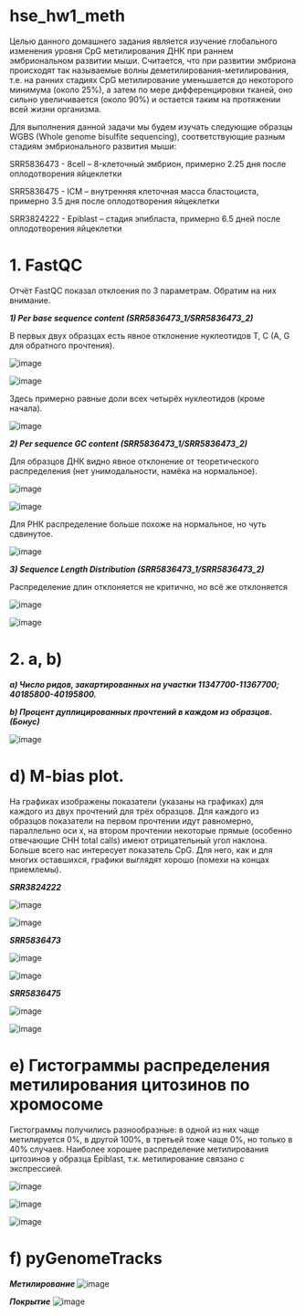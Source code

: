 # hse_hw1_meth

Целью данного домашнего задания является изучение глобального изменения уровня CpG метилирования ДНК при раннем эмбриональном развитии мыши. Считается, что при развитии эмбриона происходят так называемые волны деметилирования-метилирования, т.е. на ранних стадиях CpG метилирование уменьшается до некоторого минимума (около 25%), а затем по мере дифференцировки тканей, оно сильно увеличивается (около 90%) и остается таким на протяжении всей жизни организма.


Для выполнения данной задачи мы будем изучать следующие образцы WGBS (Whole genome bisulfite sequencing), соответствующие разным стадиям эмбрионального развития мыши:

SRR5836473 - 8cell – 8-клеточный эмбрион, примерно 2.25 дня после оплодотворения яйцеклетки

SRR5836475 - ICM – внутренняя клеточная масса бластоциста, примерно 3.5 дня после оплодотворения яйцеклетки

SRR3824222 - Epiblast – стадия эпибласта, примерно 6.5 дней после оплодотворения яйцеклетки

# 1. FastQC

Отчёт FastQC показал отклоения по 3 параметрам. Обратим на них внимание.

***1) Per base sequence content (SRR5836473_1/SRR5836473_2)***

В первых двух образцах есть явное отклонение нуклеотидов T, C (A, G для обратного прочтения).

![image](https://user-images.githubusercontent.com/93263861/154757782-2d4bb201-cee8-4511-9d2b-2953fd0249f5.png)

![image](https://user-images.githubusercontent.com/93263861/154758487-5c20cb7e-1a7a-4c16-aba7-e10c6e200aff.png)

Здесь примерно равные доли всех четырёх нуклеотидов (кроме начала).

![image](https://user-images.githubusercontent.com/93263861/154759097-1d1cf305-23f7-4076-8d09-55bcd19cd97a.png)



***2) Per sequence GC content (SRR5836473_1/SRR5836473_2)***

Для образцов ДНК видно явное отклонение от теоретического распределения (нет унимодальности, намёка на нормальное).

![image](https://user-images.githubusercontent.com/93263861/154757824-6052d54c-ded1-45b6-ad94-931b195e7abe.png)

![image](https://user-images.githubusercontent.com/93263861/154758520-e39579a2-d2e7-4539-b4c8-31102954c91c.png)

Для РНК распределение больше похоже на нормальное, но чуть сдвинутое.

![image](https://user-images.githubusercontent.com/93263861/154759151-94a7bce2-679d-4395-8aad-af45015049a3.png)



***3) Sequence Length Distribution (SRR5836473_1/SRR5836473_2)***

Распределение длин отклоняется не критично, но всё же отклоняется

![image](https://user-images.githubusercontent.com/93263861/154757906-f76b23b8-7075-4521-a2c3-6876f8d493f4.png)

![image](https://user-images.githubusercontent.com/93263861/154758554-28b577db-15bf-46f6-81eb-fc5f3f0f3605.png)



# 2. a, b)

***a) Число ридов, закартированных на участки 11347700-11367700; 40185800-40195800.***

***b) Процент дуплицированных прочтений в каждом из образцов. (Бонус)***

![image](https://user-images.githubusercontent.com/93263861/154711269-42a75855-6b63-492a-8565-d3dd24a5730e.png)


# d) M-bias plot.

На графиках изображены показатели (указаны на графиках) для каждого из двух прочтений для трёх образцов. Для каждого из образцов показатели на первом прочтении идут равномерно, параллельно оси х, на втором прочтении некоторые прямые (особенно отвечающие CHH total calls) имеют отрицательный угол наклона. Больше всего нас интересует показатель CpG. Для него, как и для многих оставшихся, графики выглядят хорошо (помехи на концах приемлемы).

***SRR3824222***

![image](https://user-images.githubusercontent.com/93263861/154754977-d1183588-3e69-4419-a811-534ab69240a5.png)

![image](https://user-images.githubusercontent.com/93263861/154755003-691814f8-f440-456b-b528-5e459a97d8f4.png)


***SRR5836473***

![image](https://user-images.githubusercontent.com/93263861/154754843-e8edc312-18b5-4327-9741-39a106fe4cff.png)

![image](https://user-images.githubusercontent.com/93263861/154754886-afd33deb-5e2a-493b-b3d7-99a8c26f8b3a.png)


***SRR5836475***

![image](https://user-images.githubusercontent.com/93263861/154754705-42eb85a6-74d3-450b-b73a-73d1ce4a51fd.png)

![image](https://user-images.githubusercontent.com/93263861/154754735-768edba8-b700-4821-b2d0-e1e4956196df.png)


# e) Гистограммы распределения метилирования цитозинов по хромосоме 

Гистограммы получились разнообразные: в одной из них чаще метилируется 0%, в другой 100%, в третьей тоже чаще 0%, но только в 40% случаев. Наиболее хорошее распределение метилирования цитозинов у образца Epiblast, т.к. метилирование связано с экспрессией.

![image](https://user-images.githubusercontent.com/93263861/154755553-4f37fc42-fab0-431b-9b5b-c910ec3244c1.png)


![image](https://user-images.githubusercontent.com/93263861/154755523-4e2a9c92-1c2d-4ed7-bb54-c9fa46980b39.png)


![image](https://user-images.githubusercontent.com/93263861/154755494-ebdd8b68-ece1-4536-aa4e-a494b5868c94.png)


# f) pyGenomeTracks

***Метилирование***
![image](https://user-images.githubusercontent.com/93263861/154756195-31f98798-881f-477d-af80-0151c144dcf6.png)

***Покрытие***
![image](https://user-images.githubusercontent.com/93263861/154756554-ebca998a-0492-4c82-aeb5-754a7c8413df.png)
